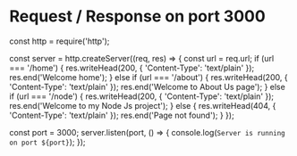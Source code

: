# Request / Response on port 3000


const http = require('http');

const server = http.createServer((req, res) => {
  const url = req.url;
  if (url === '/home') {
    res.writeHead(200, { 'Content-Type': 'text/plain' });
    res.end('Welcome home');
  } else if (url === '/about') {
    res.writeHead(200, { 'Content-Type': 'text/plain' });
    res.end('Welcome to About Us page');
  } else if (url === '/node') {
    res.writeHead(200, { 'Content-Type': 'text/plain' });
    res.end('Welcome to my Node Js project');
  } else {
    res.writeHead(404, { 'Content-Type': 'text/plain' });
    res.end('Page not found');
  }
});

const port = 3000;
server.listen(port, () => {
  console.log(`Server is running on port ${port}`);
});
